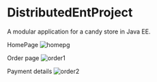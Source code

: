 # DistributedEntProject


A modular application for a candy store in Java EE.

HomePage
![homepg](https://user-images.githubusercontent.com/43222349/55432296-8a7a4100-5560-11e9-9f37-18a25188484b.jpg)

Order page
![order1](https://user-images.githubusercontent.com/43222349/55432403-cad9bf00-5560-11e9-919a-d4bc0ad1d73f.jpg)

Payment details
![order2](https://user-images.githubusercontent.com/43222349/55432440-e349d980-5560-11e9-9d66-e5d7b0c9a6ac.jpg)
